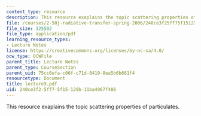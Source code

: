 ```yaml
---
content_type: resource
description: This resource exaplains the topic scattering properties of particulates.
file: /courses/2-58j-radiative-transfer-spring-2006/240ce3f25ff75f15129b11ba4967f486_lecture9.pdf
file_size: 325502
file_type: application/pdf
learning_resource_types:
- Lecture Notes
license: https://creativecommons.org/licenses/by-nc-sa/4.0/
ocw_type: OCWFile
parent_title: Lecture Notes
parent_type: CourseSection
parent_uid: 75cc6efa-c06f-c71d-8410-8ea5b6b661f4
resourcetype: Document
title: lecture9.pdf
uid: 240ce3f2-5ff7-5f15-129b-11ba4967f486
---
```

This resource exaplains the topic scattering properties of particulates.